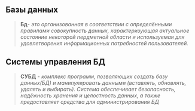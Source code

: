## Базы данных
> **Бд**- *это организованная в соответствии с определёнными правилами совокупность данных, характеризующая актуальное состояние некоторой пердметной области и используемая для удовлетворения информационных потребностей пользователей.*

## Системы управления БД

> **СУБД** - *комплекс программ, позволяющих создать базу данных(БД) и манипулировать данными (вставлять, обновлять, удалять и выбирать). Система обеспечивает безопасность, надёжность хранения и целостность данных, а также предоставляет средства для администрирования БД*
